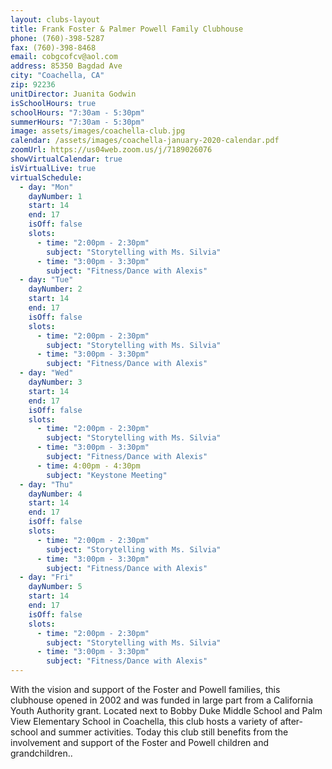 ```yaml
---
layout: clubs-layout
title: Frank Foster & Palmer Powell Family Clubhouse
phone: (760)-398-5287
fax: (760)-398-8468
email: cobgcofcv@aol.com
address: 85350 Bagdad Ave
city: "Coachella, CA"
zip: 92236
unitDirector: Juanita Godwin
isSchoolHours: true
schoolHours: "7:30am - 5:30pm"
summerHours: "7:30am - 5:30pm"
image: assets/images/coachella-club.jpg
calendar: /assets/images/coachella-january-2020-calendar.pdf
zoomUrl: https://us04web.zoom.us/j/7189026076
showVirtualCalendar: true
isVirtualLive: true
virtualSchedule:
  - day: "Mon"
    dayNumber: 1
    start: 14
    end: 17
    isOff: false
    slots:
      - time: "2:00pm - 2:30pm"
        subject: "Storytelling with Ms. Silvia"
      - time: "3:00pm - 3:30pm"
        subject: "Fitness/Dance with Alexis"
  - day: "Tue"
    dayNumber: 2
    start: 14
    end: 17
    isOff: false
    slots:
      - time: "2:00pm - 2:30pm"
        subject: "Storytelling with Ms. Silvia"
      - time: "3:00pm - 3:30pm"
        subject: "Fitness/Dance with Alexis"
  - day: "Wed"
    dayNumber: 3
    start: 14
    end: 17
    isOff: false
    slots:
      - time: "2:00pm - 2:30pm"
        subject: "Storytelling with Ms. Silvia"
      - time: "3:00pm - 3:30pm"
        subject: "Fitness/Dance with Alexis"
      - time: 4:00pm - 4:30pm
        subject: "Keystone Meeting"
  - day: "Thu"
    dayNumber: 4
    start: 14
    end: 17
    isOff: false
    slots:
      - time: "2:00pm - 2:30pm"
        subject: "Storytelling with Ms. Silvia"
      - time: "3:00pm - 3:30pm"
        subject: "Fitness/Dance with Alexis"
  - day: "Fri"
    dayNumber: 5
    start: 14
    end: 17
    isOff: false
    slots:
      - time: "2:00pm - 2:30pm"
        subject: "Storytelling with Ms. Silvia"
      - time: "3:00pm - 3:30pm"
        subject: "Fitness/Dance with Alexis"
---
```


With the vision and support of the Foster and Powell families, this clubhouse opened in 2002 and was funded in large part from a California Youth Authority grant. Located next to Bobby Duke Middle School and Palm View Elementary School in Coachella, this club hosts a variety of after-school and summer activities. Today this club still benefits from the involvement and support of the Foster and Powell children and grandchildren..
